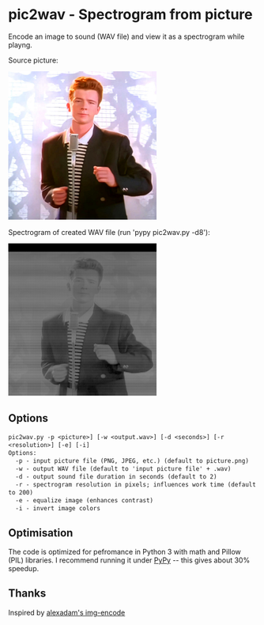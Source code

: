 # pic2wav - Spectrogram from picture
Encode an image to sound (WAV file) and view it as a spectrogram while playng.

Source picture:

<img src="picture.png" alt="drawing" width="300"/>

Spectrogram of created WAV file (run 'pypy pic2wav.py -d8'):

<img src="picture.png.wav.spectrogram.png" alt="drawing" width="300"/>

## Options
    pic2wav.py -p <picture>] [-w <output.wav>] [-d <seconds>] [-r <resolution>] [-e] [-i]
    Options:
      -p - input picture file (PNG, JPEG, etc.) (default to picture.png)
      -w - output WAV file (default to 'input picture file' + .wav)
      -d - output sound file duration in seconds (default to 2)
      -r - spectrogram resolution in pixels; influences work time (default to 200)
      -e - equalize image (enhances contrast)
      -i - invert image colors

## Optimisation
The code is optimized for pefromance in Python 3 with math and Pillow (PIL) libraries. I recommend running it under [PyPy](https://www.pypy.org/) -- this gives about 30% speedup.

## Thanks
Inspired by [alexadam's img-encode](https://github.com/alexadam/img-encode/tree/master/v1-python)
